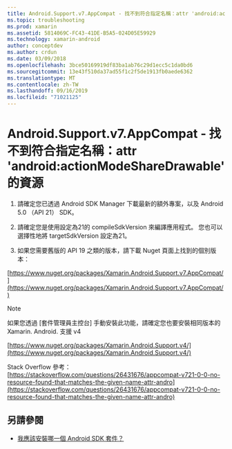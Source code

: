 ```yaml
---
title: Android.Support.v7.AppCompat - 找不到符合指定名稱：attr 'android:actionModeShareDrawable' 的資源
ms.topic: troubleshooting
ms.prod: xamarin
ms.assetid: 5814069C-FC43-41DE-B5A5-024D05E59929
ms.technology: xamarin-android
author: conceptdev
ms.author: crdun
ms.date: 03/09/2018
ms.openlocfilehash: 3bce50169919df83ba1ab76c29d1ecc5c1da0bd6
ms.sourcegitcommit: 13e43f510da37ad55f1c2f5de1913fb0aede6362
ms.translationtype: MT
ms.contentlocale: zh-TW
ms.lasthandoff: 09/16/2019
ms.locfileid: "71021125"
---
```

# <a name="androidsupportv7appcompat---no-resource-found-that-matches-the-given-name-attr-androidactionmodesharedrawable"></a>Android.Support.v7.AppCompat - 找不到符合指定名稱：attr 'android:actionModeShareDrawable' 的資源

1. 請確定您已透過 Android SDK Manager 下載最新的額外專案，以及 Android 5.0 （API 21） SDK。

2. 請確定您是使用設定為21的 compileSdkVersion 來編譯應用程式。 您也可以選擇性地將 targetSdkVersion 設定為21。

3. 如果您需要舊版的 API 19 之類的版本，請下載 Nuget 頁面上找到的個別版本：

[https://www.nuget.org/packages/Xamarin.Android.Support.v7.AppCompat/](https://www.nuget.org/packages/Xamarin.Android.Support.v7.AppCompat/)

> [!NOTE]
> 如果您透過 [套件管理員主控台] 手動安裝此功能，請確定您也要安裝相同版本的 Xamarin. Android. 支援 v4

[https://www.nuget.org/packages/Xamarin.Android.Support.v4/](https://www.nuget.org/packages/Xamarin.Android.Support.v4/)

Stack Overflow 參考：[https://stackoverflow.com/questions/26431676/appcompat-v721-0-0-no-resource-found-that-matches-the-given-name-attr-andro](https://stackoverflow.com/questions/26431676/appcompat-v721-0-0-no-resource-found-that-matches-the-given-name-attr-andro)

## <a name="see-also"></a>另請參閱

- [我應該安裝哪一個 Android SDK 套件？](~/android/troubleshooting/questions/install-android-sdk-packages.md)
